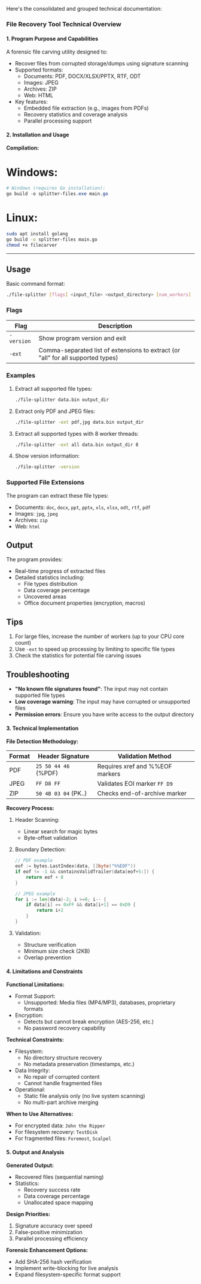 Here's the consolidated and grouped technical documentation:

### File Recovery Tool Technical Overview

#### 1. Program Purpose and Capabilities
A forensic file carving utility designed to:
- Recover files from corrupted storage/dumps using signature scanning
- Supported formats:
  - Documents: PDF, DOCX/XLSX/PPTX, RTF, ODT
  - Images: JPEG
  - Archives: ZIP
  - Web: HTML
- Key features:
  - Embedded file extraction (e.g., images from PDFs)
  - Recovery statistics and coverage analysis
  - Parallel processing support

#### 2. Installation and Usage

**Compilation:**
# Windows:
```powershell
# Windows (requires Go installation):
go build -o splitter-files.exe main.go
```

# Linux:
```bash
sudo apt install golang
go build -o splitter-files main.go
chmod +x filecarver
```

---

## Usage
Basic command format:
```bash
./file-splitter [flags] <input_file> <output_directory> [num_workers]
```

### Flags
| Flag        | Description                                      |
|-------------|--------------------------------------------------|
| `-version`  | Show program version and exit                    |
| `-ext`      | Comma-separated list of extensions to extract (or "all" for all supported types) |

### Examples

1. Extract all supported file types:
   ```bash
   ./file-splitter data.bin output_dir
   ```

2. Extract only PDF and JPEG files:
   ```bash
   ./file-splitter -ext pdf,jpg data.bin output_dir
   ```

3. Extract all supported types with 8 worker threads:
   ```bash
   ./file-splitter -ext all data.bin output_dir 8
   ```

4. Show version information:
   ```bash
   ./file-splitter -version
   ```

### Supported File Extensions
The program can extract these file types:
- Documents: `doc`, `docx`, `ppt`, `pptx`, `xls`, `xlsx`, `odt`, `rtf`, `pdf`
- Images: `jpg`, `jpeg`
- Archives: `zip`
- Web: `html`

## Output
The program provides:
- Real-time progress of extracted files
- Detailed statistics including:
  - File types distribution
  - Data coverage percentage
  - Uncovered areas
  - Office document properties (encryption, macros)

## Tips
1. For large files, increase the number of workers (up to your CPU core count)
2. Use `-ext` to speed up processing by limiting to specific file types
3. Check the statistics for potential file carving issues

## Troubleshooting
- **"No known file signatures found"**: The input may not contain supported file types
- **Low coverage warning**: The input may have corrupted or unsupported files
- **Permission errors**: Ensure you have write access to the output directory


#### 3. Technical Implementation

**File Detection Methodology:**

| Format  | Header Signature       | Validation Method               |
|---------|------------------------|---------------------------------|
| PDF     | `25 50 44 46` (%PDF)   | Requires xref and %%EOF markers |
| JPEG    | `FF D8 FF`             | Validates EOI marker `FF D9`    |
| ZIP     | `50 4B 03 04` (PK..)   | Checks end-of-archive marker    |

**Recovery Process:**
1. Header Scanning:
   - Linear search for magic bytes
   - Byte-offset validation

2. Boundary Detection:
   ```go
   // PDF example
   eof := bytes.LastIndex(data, []byte("%%EOF"))
   if eof != -1 && containsValidTrailer(data[eof+5:]) {
       return eof + 8
   }
   
   // JPEG example
   for i := len(data)-2; i >=0; i-- {
       if data[i] == 0xFF && data[i+1] == 0xD9 {
           return i+2
       }
   }
   ```

3. Validation:
   - Structure verification
   - Minimum size check (2KB)
   - Overlap prevention

#### 4. Limitations and Constraints

**Functional Limitations:**
- Format Support:
  - Unsupported: Media files (MP4/MP3), databases, proprietary formats
- Encryption:
  - Detects but cannot break encryption (AES-256, etc.)
  - No password recovery capability

**Technical Constraints:**
- Filesystem:
  - No directory structure recovery
  - No metadata preservation (timestamps, etc.)
- Data Integrity:
  - No repair of corrupted content
  - Cannot handle fragmented files
- Operational:
  - Static file analysis only (no live system scanning)
  - No multi-part archive merging

**When to Use Alternatives:**
- For encrypted data: `John the Ripper`
- For filesystem recovery: `TestDisk`
- For fragmented files: `Foremost`, `Scalpel`

#### 5. Output and Analysis

**Generated Output:**
- Recovered files (sequential naming)
- Statistics:
  - Recovery success rate
  - Data coverage percentage
  - Unallocated space mapping

**Design Priorities:**
1. Signature accuracy over speed
2. False-positive minimization
3. Parallel processing efficiency

**Forensic Enhancement Options:**
- Add SHA-256 hash verification
- Implement write-blocking for live analysis
- Expand filesystem-specific format support

